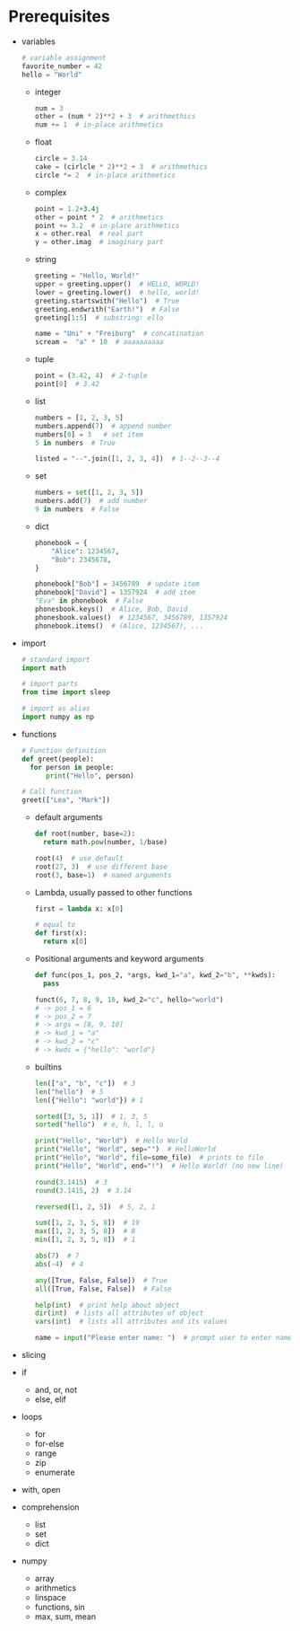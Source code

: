 # Prerequisites


- variables

  ```python
  # variable assignment
  favorite_number = 42
  hello = "World"
  ```

    - integer
      ```python
      num = 3
      other = (num * 2)**2 + 3  # arithmethics
      num += 1  # in-place arithmetics
      ```

    - float
      ```python
      circle = 3.14
      cake = (cirlcle * 2)**2 + 3  # arithmethics
      circle *= 2  # in-place arithmetics
      ```

    - complex
      ```python
      point = 1.2+3.4j
      other = point * 2  # arithmetics
      point += 3.2  # in-place arithmetics
      x = other.real  # real part
      y = other.imag  # imaginary part
      ```
    - string
      ```python
      greeting = "Hello, World!"
      upper = greeting.upper()  # HELLO, WORLD!
      lower = greeting.lower()  # hello, world!
      greeting.startswith("Hello")  # True
      greeting.endwrith("Earth!")  # False
      greeting[1:5]  # substring: ello

      name = "Uni" + "Freiburg"  # concatination
      scream =  "a" * 10  # aaaaaaaaaa
      ```

    - tuple
      ```python
      point = (3.42, 4)  # 2-tuple
      point[0]  # 3.42
      ```

    - list
      ```python
      numbers = [1, 2, 3, 5]
      numbers.append(7)  # append number
      numbers[0] = 3   # set item
      5 in numbers  # True

      listed = "--".join([1, 2, 3, 4])  # 1--2--3--4
      ```

    - set
      ```python
      numbers = set([1, 2, 3, 5])
      numbers.add(7)  # add number
      9 in numbers  # False
      ```

    - dict
      ```python
      phonebook = {
          "Alice": 1234567,
          "Bob": 2345678,
      }

      phonebook["Bob"] = 3456789  # update item
      phonebook["David"] = 1357924  # add item
      "Eva" in phonebook  # False
      phonesbook.keys()  # Alice, Bob, David
      phonesbook.values()  # 1234567, 3456789, 1357924
      phonebook.items()  # (Alice, 1234567), ...
      ```

- import
  ```python
  # standard import
  import math

  # import parts
  from time import sleep

  # import as alias
  import numpy as np
  ```

- functions

  ```python
  # Function definition
  def greet(people):
    for person in people:
        print("Hello", person)

  # Call function
  greet(["Lea", "Mark"])
  ```

  - default arguments
    ```python
    def root(number, base=2):
      return math.pow(number, 1/base)

    root(4)  # use default
    root(27, 3)  # use different base
    root(3, base=1)  # named arguments
    ```

  - Lambda, usually passed to other functions
    ```python
    first = lambda x: x[0]

    # equal to
    def first(x):
      return x[0]
    ```

  - Positional arguments and keyword arguments
    ```python
    def func(pos_1, pos_2, *args, kwd_1="a", kwd_2="b", **kwds):
      pass

    funct(6, 7, 8, 9, 10, kwd_2="c", hello="world")
    # -> pos_1 = 6
    # -> pos_2 = 7
    # -> args = [8, 9, 10]
    # -> kwd_1 = "a"
    # -> kwd_2 = "c"
    # -> kwds = {"hello": "world"}
    ```

  - builtins
    ```python
    len(["a", "b", "c"])  # 3
    len("hello")  # 5
    len({"Hello": "world"}) # 1

    sorted([3, 5, 1])  # 1, 3, 5
    sorted("hello")  # e, h, l, l, o

    print("Hello", "World")  # Hello World
    print("Hello", "World", sep="")  # HelloWorld
    print("Hello", "World", file=some_file)  # prints to file
    print("Hello", "World", end="!")  # Hello World! (no new line)

    round(3.1415)  # 3
    round(3.1415, 2)  # 3.14

    reversed([1, 2, 5])  # 5, 2, 1

    sum([1, 2, 3, 5, 8])  # 19
    max([1, 2, 3, 5, 8])  # 8
    min([1, 2, 3, 5, 8])  # 1

    abs(7)  # 7
    abs(-4)  # 4

    any([True, False, False])  # True
    all([True, False, False])  # False

    help(int)  # print help about object
    dir(int)  # lists all attributes of object
    vars(int)  # lists all attributes and its values

    name = input("Please enter name: ")  # prompt user to enter name
    ```

- slicing
- if
    - and, or, not
    - else, elif
- loops
    - for
    - for-else
    - range
    - zip
    - enumerate
- with, open
- comprehension
    - list
    - set
    - dict
- numpy
    - array
    - arithmetics
    - linspace
    - functions, sin
    - max, sum, mean
